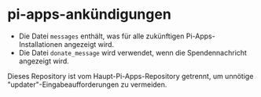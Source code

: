 # pi-apps-ankündigungen
- Die Datei `messages` enthält, was für alle zukünftigen Pi-Apps-Installationen angezeigt wird.
- Die Datei `donate_message` wird verwendet, wenn die Spendennachricht angezeigt wird.

Dieses Repository ist vom Haupt-Pi-Apps-Repository getrennt, um unnötige "updater"-Eingabeaufforderungen zu vermeiden.
